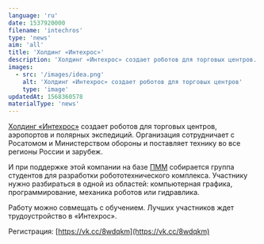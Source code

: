 ```yaml
---
language: 'ru'
date: 1537920000
filename: 'intechros'
type: 'news'
aim: 'all'
title: 'Холдинг «Интехрос»'
description: 'Холдинг «Интехрос» создает роботов для торговых центров...'
images:
  - src: '/images/idea.png'
    alt: 'Холдинг «Интехрос» создает роботов для торговых центров'
    type: 'image'
updatedAt: 1568360578
materialType: 'news'
---
```

[Холдинг «Интехрос»](https://vk.com/intehrosclub) создает роботов для торговых центров, аэропортов и полярных экспедиций. Организация сотрудничает с Росатомом и Министерством обороны и поставляет технику во все регионы России и зарубеж.

И при поддержке этой компании на базе [ПММ](https://vk.com/amm_vsu) собирается группа студентов для разработки робототехнического комплекса. Участнику нужно разбираться в одной из областей: компьютерная графика, программирование, механика роботов или гидравлика.

Работу можно совмещать с обучением. Лучших участников ждет трудоустройство в «Интехрос».

Регистрация: [https://vk.cc/8wdqkm](https://vk.cc/8wdqkm)
